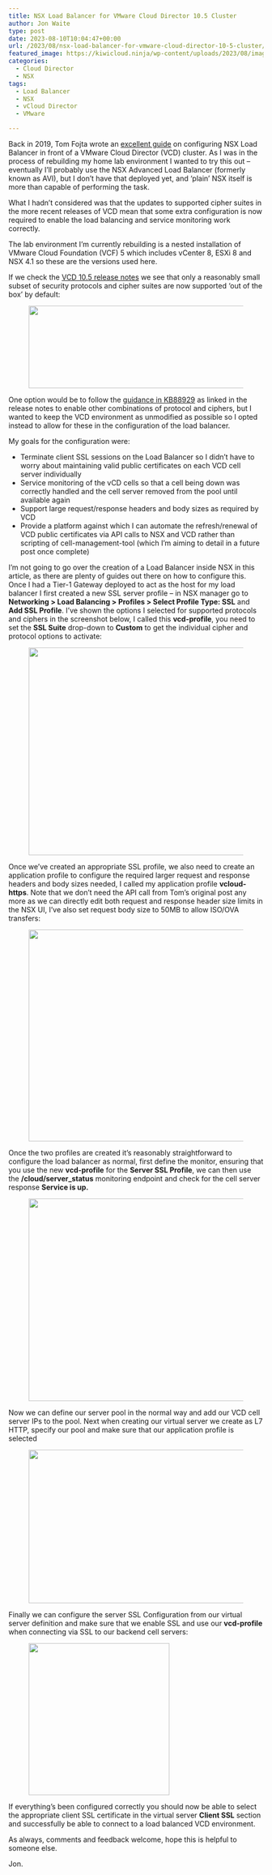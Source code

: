 ```yaml
---
title: NSX Load Balancer for VMware Cloud Director 10.5 Cluster
author: Jon Waite
type: post
date: 2023-08-10T10:04:47+00:00
url: /2023/08/nsx-load-balancer-for-vmware-cloud-director-10-5-cluster/
featured_image: https://kiwicloud.ninja/wp-content/uploads/2023/08/image-5-139x150.png
categories:
  - Cloud Director
  - NSX
tags:
  - Load Balancer
  - NSX
  - vCloud Director
  - VMware

---
```

Back in 2019, Tom Fojta wrote an <a rel="noreferrer noopener" href="https://fojta.wordpress.com/2019/06/28/load-balancing-vcloud-director-with-nsx-t/" target="_blank">excellent guide</a> on configuring NSX Load Balancer in front of a VMware Cloud Director (VCD) cluster. As I was in the process of rebuilding my home lab environment I wanted to try this out &#8211; eventually I&#8217;ll probably use the NSX Advanced Load Balancer (formerly known as AVI), but I don&#8217;t have that deployed yet, and &#8216;plain&#8217; NSX itself is more than capable of performing the task.

What I hadn&#8217;t considered was that the updates to supported cipher suites in the more recent releases of VCD mean that some extra configuration is now required to enable the load balancing and service monitoring work correctly.

The lab environment I&#8217;m currently rebuilding is a nested installation of VMware Cloud Foundation (VCF) 5 which includes vCenter 8, ESXi 8 and NSX 4.1 so these are the versions used here.

If we check the <a rel="noreferrer noopener" href="https://docs.vmware.com/en/VMware-Cloud-Director/10.5/rn/vmware-cloud-director-105-release-notes/" target="_blank">VCD 10.5 release notes</a> we see that only a reasonably small subset of security protocols and cipher suites are now supported &#8216;out of the box&#8217; by default:<figure class="wp-block-image size-large">

<img loading="lazy" decoding="async" width="800" height="163" src="https://kiwicloud.ninja/wp-content/uploads/2023/08/image-800x163.png" alt="" class="wp-image-69097" srcset="https://kiwicloud.ninja/wp-content/uploads/2023/08/image-800x163.png 800w, https://kiwicloud.ninja/wp-content/uploads/2023/08/image-300x61.png 300w, https://kiwicloud.ninja/wp-content/uploads/2023/08/image-768x156.png 768w, https://kiwicloud.ninja/wp-content/uploads/2023/08/image-150x31.png 150w, https://kiwicloud.ninja/wp-content/uploads/2023/08/image-250x51.png 250w, https://kiwicloud.ninja/wp-content/uploads/2023/08/image.png 890w" sizes="(max-width: 800px) 100vw, 800px" /> </figure> 

One option would be to follow the <a href="https://kb.vmware.com/s/article/88929" target="_blank" rel="noreferrer noopener">guidance in KB88929</a> as linked in the release notes to enable other combinations of protocol and ciphers, but I wanted to keep the VCD environment as unmodified as possible so I opted instead to allow for these in the configuration of the load balancer.

My goals for the configuration were:

<ul class="wp-block-list">
  <li>
    Terminate client SSL sessions on the Load Balancer so I didn&#8217;t have to worry about maintaining valid public certificates on each VCD cell server individually
  </li>
  <li>
    Service monitoring of the vCD cells so that a cell being down was correctly handled and the cell server removed from the pool until available again
  </li>
  <li>
    Support large request/response headers and body sizes as required by VCD
  </li>
  <li>
    Provide a platform against which I can automate the refresh/renewal of VCD public certificates via API calls to NSX and VCD rather than scripting of cell-management-tool (which I&#8217;m aiming to detail in a future post once complete)
  </li>
</ul>

I&#8217;m not going to go over the creation of a Load Balancer inside NSX in this article, as there are plenty of guides out there on how to configure this. Once I had a Tier-1 Gateway deployed to act as the host for my load balancer I first created a new SSL server profile &#8211; in NSX manager go to **Networking > Load Balancing > Profiles > Select Profile Type: SSL** and **Add SSL Profile**. I&#8217;ve shown the options I selected for supported protocols and ciphers in the screenshot below, I called this **vcd-profile**, you need to set the **SSL Suite** drop-down to **Custom** to get the individual cipher and protocol options to activate:

<div class="wp-block-image">
  <figure class="aligncenter size-large"><a href="https://kiwicloud.ninja/wp-content/uploads/2023/08/image-1.png"><img loading="lazy" decoding="async" width="800" height="410" src="https://kiwicloud.ninja/wp-content/uploads/2023/08/image-1-800x410.png" alt="" class="wp-image-69100" style="object-fit:cover" srcset="https://kiwicloud.ninja/wp-content/uploads/2023/08/image-1-800x410.png 800w, https://kiwicloud.ninja/wp-content/uploads/2023/08/image-1-300x154.png 300w, https://kiwicloud.ninja/wp-content/uploads/2023/08/image-1-768x394.png 768w, https://kiwicloud.ninja/wp-content/uploads/2023/08/image-1-1536x787.png 1536w, https://kiwicloud.ninja/wp-content/uploads/2023/08/image-1-150x77.png 150w, https://kiwicloud.ninja/wp-content/uploads/2023/08/image-1-250x128.png 250w, https://kiwicloud.ninja/wp-content/uploads/2023/08/image-1.png 1723w" sizes="(max-width: 800px) 100vw, 800px" /></a></figure>
</div>

Once we&#8217;ve created an appropriate SSL profile, we also need to create an application profile to configure the required larger request and response headers and body sizes needed, I called my application profile **vcloud-https**. Note that we don&#8217;t need the API call from Tom&#8217;s original post any more as we can directly edit both request and response header size limits in the NSX UI, I&#8217;ve also set request body size to 50MB to allow ISO/OVA transfers:

<div class="wp-block-image">
  <figure class="aligncenter size-large"><a href="https://kiwicloud.ninja/wp-content/uploads/2023/08/image-2.png"><img loading="lazy" decoding="async" width="800" height="418" src="https://kiwicloud.ninja/wp-content/uploads/2023/08/image-2-800x418.png" alt="" class="wp-image-69107" srcset="https://kiwicloud.ninja/wp-content/uploads/2023/08/image-2-800x418.png 800w, https://kiwicloud.ninja/wp-content/uploads/2023/08/image-2-300x157.png 300w, https://kiwicloud.ninja/wp-content/uploads/2023/08/image-2-768x401.png 768w, https://kiwicloud.ninja/wp-content/uploads/2023/08/image-2-150x78.png 150w, https://kiwicloud.ninja/wp-content/uploads/2023/08/image-2-250x131.png 250w, https://kiwicloud.ninja/wp-content/uploads/2023/08/image-2.png 1462w" sizes="(max-width: 800px) 100vw, 800px" /></a></figure>
</div>

Once the two profiles are created it&#8217;s reasonably straightforward to configure the load balancer as normal, first define the monitor, ensuring that you use the new **vcd-profile** for the **Server SSL Profile**, we can then use the **/cloud/server_status** monitoring endpoint and check for the cell server response **Service is up.**

<div class="wp-block-image">
  <figure class="aligncenter size-large"><a href="https://kiwicloud.ninja/wp-content/uploads/2023/08/image-3.png"><img loading="lazy" decoding="async" width="800" height="400" src="https://kiwicloud.ninja/wp-content/uploads/2023/08/image-3-800x400.png" alt="" class="wp-image-69110" srcset="https://kiwicloud.ninja/wp-content/uploads/2023/08/image-3-800x400.png 800w, https://kiwicloud.ninja/wp-content/uploads/2023/08/image-3-300x150.png 300w, https://kiwicloud.ninja/wp-content/uploads/2023/08/image-3-768x384.png 768w, https://kiwicloud.ninja/wp-content/uploads/2023/08/image-3-1536x767.png 1536w, https://kiwicloud.ninja/wp-content/uploads/2023/08/image-3-150x75.png 150w, https://kiwicloud.ninja/wp-content/uploads/2023/08/image-3-250x125.png 250w, https://kiwicloud.ninja/wp-content/uploads/2023/08/image-3.png 1644w" sizes="(max-width: 800px) 100vw, 800px" /></a></figure>
</div>

Now we can define our server pool in the normal way and add our VCD cell server IPs to the pool. Next when creating our virtual server we create as L7 HTTP, specify our pool and make sure that our application profile is selected

<div class="wp-block-image">
  <figure class="aligncenter size-large"><a href="https://kiwicloud.ninja/wp-content/uploads/2023/08/image-4.png"><img loading="lazy" decoding="async" width="800" height="303" src="https://kiwicloud.ninja/wp-content/uploads/2023/08/image-4-800x303.png" alt="" class="wp-image-69115" srcset="https://kiwicloud.ninja/wp-content/uploads/2023/08/image-4-800x303.png 800w, https://kiwicloud.ninja/wp-content/uploads/2023/08/image-4-300x114.png 300w, https://kiwicloud.ninja/wp-content/uploads/2023/08/image-4-768x291.png 768w, https://kiwicloud.ninja/wp-content/uploads/2023/08/image-4-150x57.png 150w, https://kiwicloud.ninja/wp-content/uploads/2023/08/image-4-250x95.png 250w, https://kiwicloud.ninja/wp-content/uploads/2023/08/image-4.png 1444w" sizes="(max-width: 800px) 100vw, 800px" /></a></figure>
</div>

Finally we can configure the server SSL Configuration from our virtual server definition and make sure that we enable SSL and use our **vcd-profile** when connecting via SSL to our backend cell servers:

<div class="wp-block-image">
  <figure class="aligncenter size-medium"><a href="https://kiwicloud.ninja/wp-content/uploads/2023/08/image-6.png"><img loading="lazy" decoding="async" width="278" height="300" src="https://kiwicloud.ninja/wp-content/uploads/2023/08/image-6-278x300.png" alt="" class="wp-image-69117" srcset="https://kiwicloud.ninja/wp-content/uploads/2023/08/image-6-278x300.png 278w, https://kiwicloud.ninja/wp-content/uploads/2023/08/image-6-139x150.png 139w, https://kiwicloud.ninja/wp-content/uploads/2023/08/image-6.png 575w" sizes="(max-width: 278px) 100vw, 278px" /></a></figure>
</div>

If everything&#8217;s been configured correctly you should now be able to select the appropriate client SSL certificate in the virtual server **Client SSL** section and successfully be able to connect to a load balanced VCD environment.

As always, comments and feedback welcome, hope this is helpful to someone else.

Jon.